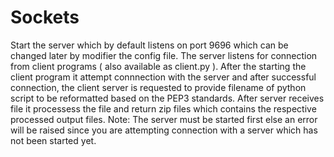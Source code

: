# Sockets

Start the server which by default listens on port 9696 which can be changed later by modifier the config file.
The server listens for connection from client programs ( also available as client.py ). After the starting the client program it attempt connnection with the server and after successful connection, the client server is requested to provide filename of python script to be reformatted based on the PEP3 standards. After server receives file it processess the file and return zip files which contains the respective processed output files. 
Note: The server must be started first else an error will be raised since you are attempting connection with a server which has not been started yet.
